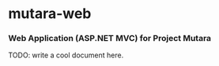 # mutara-web

### Web Application (ASP.NET MVC) for Project Mutara

TODO: write a cool document here.

